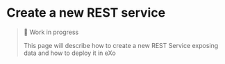 # Create a new REST service

> 🚧 Work in progress
>
> This page will describe how to create a new REST Service exposing data and how to deploy it in eXo 
